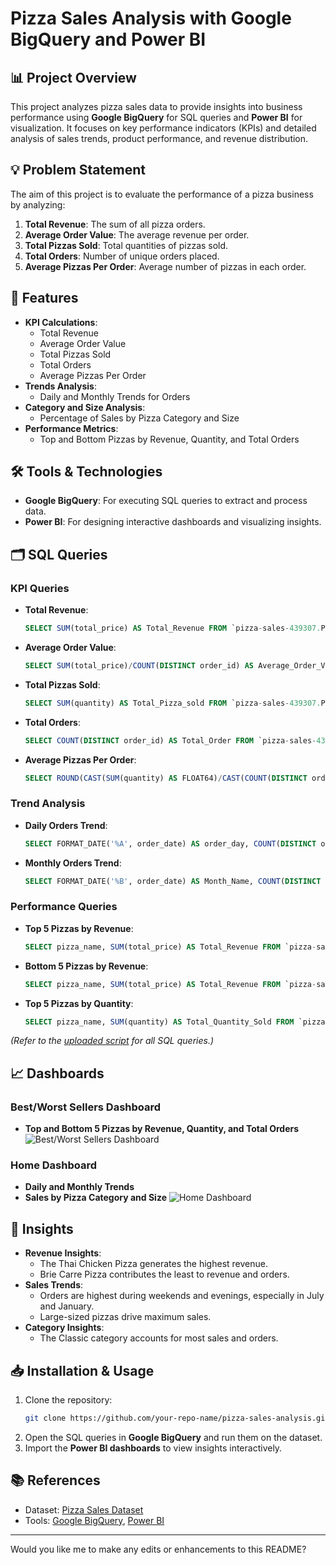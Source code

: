 # Pizza Sales Analysis with Google BigQuery and Power BI

## 📊 Project Overview
This project analyzes pizza sales data to provide insights into business performance using **Google BigQuery** for SQL queries and **Power BI** for visualization. It focuses on key performance indicators (KPIs) and detailed analysis of sales trends, product performance, and revenue distribution.

## 💡 Problem Statement
The aim of this project is to evaluate the performance of a pizza business by analyzing:
1. **Total Revenue**: The sum of all pizza orders.
2. **Average Order Value**: The average revenue per order.
3. **Total Pizzas Sold**: Total quantities of pizzas sold.
4. **Total Orders**: Number of unique orders placed.
5. **Average Pizzas Per Order**: Average number of pizzas in each order.

## 🚀 Features
- **KPI Calculations**:
  - Total Revenue
  - Average Order Value
  - Total Pizzas Sold
  - Total Orders
  - Average Pizzas Per Order
- **Trends Analysis**:
  - Daily and Monthly Trends for Orders
- **Category and Size Analysis**:
  - Percentage of Sales by Pizza Category and Size
- **Performance Metrics**:
  - Top and Bottom Pizzas by Revenue, Quantity, and Total Orders

## 🛠️ Tools & Technologies
- **Google BigQuery**: For executing SQL queries to extract and process data.
- **Power BI**: For designing interactive dashboards and visualizing insights.

## 🗂️ SQL Queries
### KPI Queries
- **Total Revenue**:
  ```sql
  SELECT SUM(total_price) AS Total_Revenue FROM `pizza-sales-439307.PizzaSales.PizzaSalesTable`;
  ```
- **Average Order Value**:
  ```sql
  SELECT SUM(total_price)/COUNT(DISTINCT order_id) AS Average_Order_Value FROM `pizza-sales-439307.PizzaSales.PizzaSalesTable`;
  ```
- **Total Pizzas Sold**:
  ```sql
  SELECT SUM(quantity) AS Total_Pizza_sold FROM `pizza-sales-439307.PizzaSales.PizzaSalesTable`;
  ```
- **Total Orders**:
  ```sql
  SELECT COUNT(DISTINCT order_id) AS Total_Order FROM `pizza-sales-439307.PizzaSales.PizzaSalesTable`;
  ```
- **Average Pizzas Per Order**:
  ```sql
  SELECT ROUND(CAST(SUM(quantity) AS FLOAT64)/CAST(COUNT(DISTINCT order_id) AS FLOAT64), 2) AS Avg_Pizza_Per_Order FROM `pizza-sales-439307.PizzaSales.PizzaSalesTable`;
  ```

### Trend Analysis
- **Daily Orders Trend**:
  ```sql
  SELECT FORMAT_DATE('%A', order_date) AS order_day, COUNT(DISTINCT order_id) AS Total_orders FROM `pizza-sales-439307.PizzaSales.PizzaSalesTable` GROUP BY FORMAT_DATE('%A', order_date);
  ```
- **Monthly Orders Trend**:
  ```sql
  SELECT FORMAT_DATE('%B', order_date) AS Month_Name, COUNT(DISTINCT order_id) AS Total_orders FROM `pizza-sales-439307.PizzaSales.PizzaSalesTable` GROUP BY FORMAT_DATE('%B', order_date) ORDER BY Total_orders DESC;
  ```

### Performance Queries
- **Top 5 Pizzas by Revenue**:
  ```sql
  SELECT pizza_name, SUM(total_price) AS Total_Revenue FROM `pizza-sales-439307.PizzaSales.PizzaSalesTable` GROUP BY pizza_name ORDER BY Total_Revenue DESC LIMIT 5;
  ```
- **Bottom 5 Pizzas by Revenue**:
  ```sql
  SELECT pizza_name, SUM(total_price) AS Total_Revenue FROM `pizza-sales-439307.PizzaSales.PizzaSalesTable` GROUP BY pizza_name ORDER BY Total_Revenue LIMIT 5;
  ```
- **Top 5 Pizzas by Quantity**:
  ```sql
  SELECT pizza_name, SUM(quantity) AS Total_Quantity_Sold FROM `pizza-sales-439307.PizzaSales.PizzaSalesTable` GROUP BY pizza_name ORDER BY Total_Quantity_Sold DESC LIMIT 5;
  ```

*(Refer to the [uploaded script](#) for all SQL queries.)*

## 📈 Dashboards
### **Best/Worst Sellers Dashboard**
- **Top and Bottom 5 Pizzas by Revenue, Quantity, and Total Orders**
![Best/Worst Sellers Dashboard](dashboard%20best_worst%20sellers%20page.jpg)

### **Home Dashboard**
- **Daily and Monthly Trends**
- **Sales by Pizza Category and Size**
![Home Dashboard](dashboard%20home%20page.jpg)

## 🔑 Insights
- **Revenue Insights**:
  - The Thai Chicken Pizza generates the highest revenue.
  - Brie Carre Pizza contributes the least to revenue and orders.
- **Sales Trends**:
  - Orders are highest during weekends and evenings, especially in July and January.
  - Large-sized pizzas drive maximum sales.
- **Category Insights**:
  - The Classic category accounts for most sales and orders.

## 📥 Installation & Usage
1. Clone the repository:
   ```bash
   git clone https://github.com/your-repo-name/pizza-sales-analysis.git
   ```
2. Open the SQL queries in **Google BigQuery** and run them on the dataset.
3. Import the **Power BI dashboards** to view insights interactively.

## 📚 References
- Dataset: [Pizza Sales Dataset](https://www.kaggle.com/)
- Tools: [Google BigQuery](https://cloud.google.com/bigquery), [Power BI](https://powerbi.microsoft.com/)

---

Would you like me to make any edits or enhancements to this README?
